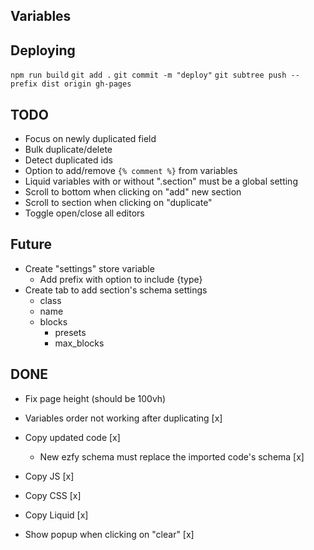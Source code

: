 ## Variables

## Deploying

`npm run build`
`git add .`
`git commit -m "deploy"`
`git subtree push --prefix dist origin gh-pages`

## TODO

- Focus on newly duplicated field
- Bulk duplicate/delete
- Detect duplicated ids
- Option to add/remove `{% comment %}` from variables
- Liquid variables with or without ".section" must be a global setting
- Scroll to bottom when clicking on "add" new section
- Scroll to section when clicking on "duplicate"
- Toggle open/close all editors

## Future

- Create "settings" store variable
  - Add prefix with option to include {type}
- Create tab to add section's schema settings
  - class
  - name
  - blocks
    - presets
    - max_blocks

## DONE

- Fix page height (should be 100vh)

- Variables order not working after duplicating [x]
- Copy updated code [x]
  - New ezfy schema must replace the imported code's schema [x]
- Copy JS [x]
- Copy CSS [x]
- Copy Liquid [x]
- Show popup when clicking on "clear" [x]
